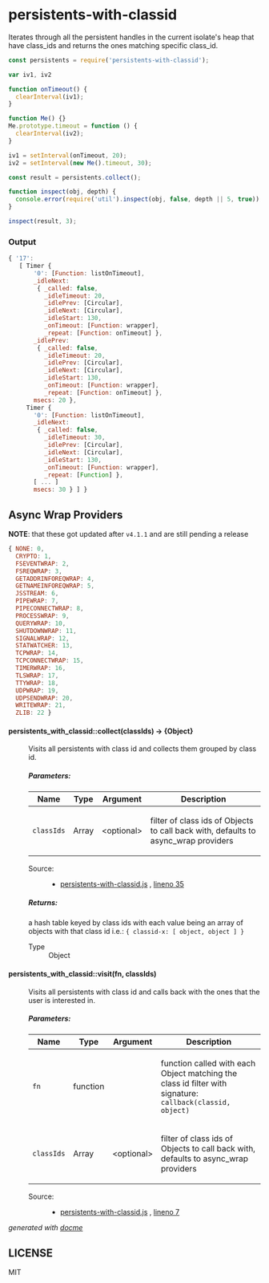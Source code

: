 # persistents-with-classid

Iterates through all the persistent handles in the current isolate's heap that have class_ids and returns the ones matching specific class_id.

```js
const persistents = require('persistents-with-classid');

var iv1, iv2

function onTimeout() {
  clearInterval(iv1);
}

function Me() {}
Me.prototype.timeout = function () {
  clearInterval(iv2);
}

iv1 = setInterval(onTimeout, 20);
iv2 = setInterval(new Me().timeout, 30);

const result = persistents.collect();

function inspect(obj, depth) {
  console.error(require('util').inspect(obj, false, depth || 5, true));
}

inspect(result, 3);
```

### Output

```js
{ '17':
   [ Timer {
       '0': [Function: listOnTimeout],
       _idleNext:
        { _called: false,
          _idleTimeout: 20,
          _idlePrev: [Circular],
          _idleNext: [Circular],
          _idleStart: 130,
          _onTimeout: [Function: wrapper],
          _repeat: [Function: onTimeout] },
       _idlePrev:
        { _called: false,
          _idleTimeout: 20,
          _idlePrev: [Circular],
          _idleNext: [Circular],
          _idleStart: 130,
          _onTimeout: [Function: wrapper],
          _repeat: [Function: onTimeout] },
       msecs: 20 },
     Timer {
       '0': [Function: listOnTimeout],
       _idleNext:
        { _called: false,
          _idleTimeout: 30,
          _idlePrev: [Circular],
          _idleNext: [Circular],
          _idleStart: 130,
          _onTimeout: [Function: wrapper],
          _repeat: [Function] },
       [ ... ]
       msecs: 30 } ] }
```

## Async Wrap Providers

**NOTE**: that these got updated after `v4.1.1` and are still pending a release

```js
{ NONE: 0,
  CRYPTO: 1,
  FSEVENTWRAP: 2,
  FSREQWRAP: 3,
  GETADDRINFOREQWRAP: 4,
  GETNAMEINFOREQWRAP: 5,
  JSSTREAM: 6,
  PIPEWRAP: 7,
  PIPECONNECTWRAP: 8,
  PROCESSWRAP: 9,
  QUERYWRAP: 10,
  SHUTDOWNWRAP: 11,
  SIGNALWRAP: 12,
  STATWATCHER: 13,
  TCPWRAP: 14,
  TCPCONNECTWRAP: 15,
  TIMERWRAP: 16,
  TLSWRAP: 17,
  TTYWRAP: 18,
  UDPWRAP: 19,
  UDPSENDWRAP: 20,
  WRITEWRAP: 21,
  ZLIB: 22 }
```

<!-- START docme generated API please keep comment here to allow auto update -->
<!-- DON'T EDIT THIS SECTION, INSTEAD RE-RUN docme TO UPDATE -->

<div>
<div class="jsdoc-githubify">
<section>
<article>
<div class="container-overview">
<dl class="details">
</dl>
</div>
<dl>
<dt>
<h4 class="name" id="persistents_with_classid::collect"><span class="type-signature"></span>persistents_with_classid::collect<span class="signature">(<span class="optional">classIds</span>)</span><span class="type-signature"> &rarr; {Object}</span></h4>
</dt>
<dd>
<div class="description">
<p>Visits all persistents with class id and collects them grouped by class id.</p>
</div>
<h5>Parameters:</h5>
<table class="params">
<thead>
<tr>
<th>Name</th>
<th>Type</th>
<th>Argument</th>
<th class="last">Description</th>
</tr>
</thead>
<tbody>
<tr>
<td class="name"><code>classIds</code></td>
<td class="type">
<span class="param-type">Array</span>
</td>
<td class="attributes">
&lt;optional><br>
</td>
<td class="description last"><p>filter of class ids of Objects to call back with, defaults to async_wrap providers</p></td>
</tr>
</tbody>
</table>
<dl class="details">
<dt class="tag-source">Source:</dt>
<dd class="tag-source"><ul class="dummy">
<li>
<a href="https://github.com/nodesource/persistents-with-classid/blob/master/persistents-with-classid.js">persistents-with-classid.js</a>
<span>, </span>
<a href="https://github.com/nodesource/persistents-with-classid/blob/master/persistents-with-classid.js#L35">lineno 35</a>
</li>
</ul></dd>
</dl>
<h5>Returns:</h5>
<div class="param-desc">
<p>a hash table keyed by class ids with each value being an array of objects with that class id
i.e.: <code>{ classid-x: [ object, object ] }</code></p>
</div>
<dl>
<dt>
Type
</dt>
<dd>
<span class="param-type">Object</span>
</dd>
</dl>
</dd>
<dt>
<h4 class="name" id="persistents_with_classid::visit"><span class="type-signature"></span>persistents_with_classid::visit<span class="signature">(fn, <span class="optional">classIds</span>)</span><span class="type-signature"></span></h4>
</dt>
<dd>
<div class="description">
<p>Visits all persistents with class id and calls back with the ones that
the user is interested in.</p>
</div>
<h5>Parameters:</h5>
<table class="params">
<thead>
<tr>
<th>Name</th>
<th>Type</th>
<th>Argument</th>
<th class="last">Description</th>
</tr>
</thead>
<tbody>
<tr>
<td class="name"><code>fn</code></td>
<td class="type">
<span class="param-type">function</span>
</td>
<td class="attributes">
</td>
<td class="description last"><p>function called with each Object matching the class id filter
with signature: <code>callback(classid, object)</code></p></td>
</tr>
<tr>
<td class="name"><code>classIds</code></td>
<td class="type">
<span class="param-type">Array</span>
</td>
<td class="attributes">
&lt;optional><br>
</td>
<td class="description last"><p>filter of class ids of Objects to call back with, defaults to async_wrap providers</p></td>
</tr>
</tbody>
</table>
<dl class="details">
<dt class="tag-source">Source:</dt>
<dd class="tag-source"><ul class="dummy">
<li>
<a href="https://github.com/nodesource/persistents-with-classid/blob/master/persistents-with-classid.js">persistents-with-classid.js</a>
<span>, </span>
<a href="https://github.com/nodesource/persistents-with-classid/blob/master/persistents-with-classid.js#L7">lineno 7</a>
</li>
</ul></dd>
</dl>
</dd>
</dl>
</article>
</section>
</div>

*generated with [docme](https://github.com/thlorenz/docme)*
</div>
<!-- END docme generated API please keep comment here to allow auto update -->

## LICENSE

MIT

